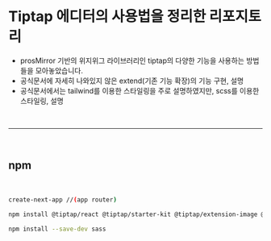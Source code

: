 # Tiptap 에디터의 사용법을 정리한 리포지토리

- prosMirror 기반의 위지위그 라이브러리인 tiptap의 다양한 기능을 사용하는 방법들을 모아놓았습니다.
- 공식문서에 자세히 나와있지 않은 extend(기존 기능 확장)의 기능 구현, 설명
- 공식문서에서는 tailwind를 이용한 스타일링을 주로 설명하였지만, scss를 이용한 스타일링, 설명

</br>

***

</br>

## npm

</br>

```bash
create-next-app //(app router)
```
```bash
npm install @tiptap/react @tiptap/starter-kit @tiptap/extension-image @tiptap/extension-blockquote
```
```bash
npm install --save-dev sass
```
